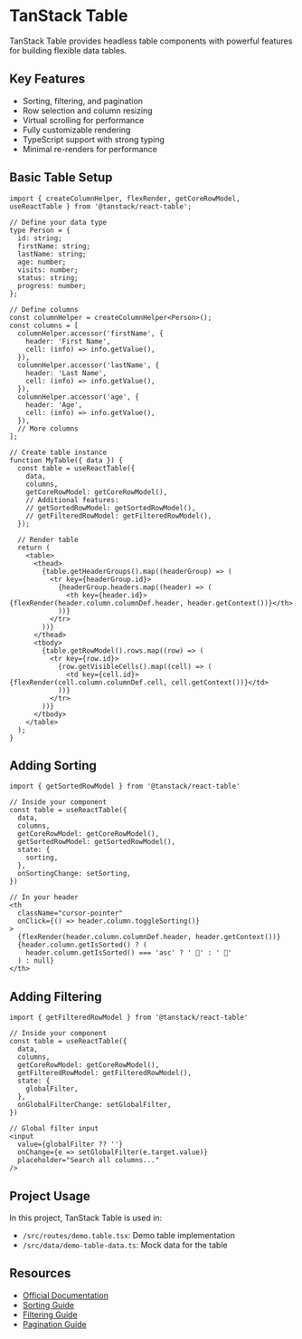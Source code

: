 # TanStack Table

TanStack Table provides headless table components with powerful features for building flexible data tables.

## Key Features

- Sorting, filtering, and pagination
- Row selection and column resizing
- Virtual scrolling for performance
- Fully customizable rendering
- TypeScript support with strong typing
- Minimal re-renders for performance

## Basic Table Setup

```tsx
import { createColumnHelper, flexRender, getCoreRowModel, useReactTable } from '@tanstack/react-table';

// Define your data type
type Person = {
  id: string;
  firstName: string;
  lastName: string;
  age: number;
  visits: number;
  status: string;
  progress: number;
};

// Define columns
const columnHelper = createColumnHelper<Person>();
const columns = [
  columnHelper.accessor('firstName', {
    header: 'First Name',
    cell: (info) => info.getValue(),
  }),
  columnHelper.accessor('lastName', {
    header: 'Last Name',
    cell: (info) => info.getValue(),
  }),
  columnHelper.accessor('age', {
    header: 'Age',
    cell: (info) => info.getValue(),
  }),
  // More columns
];

// Create table instance
function MyTable({ data }) {
  const table = useReactTable({
    data,
    columns,
    getCoreRowModel: getCoreRowModel(),
    // Additional features:
    // getSortedRowModel: getSortedRowModel(),
    // getFilteredRowModel: getFilteredRowModel(),
  });

  // Render table
  return (
    <table>
      <thead>
        {table.getHeaderGroups().map((headerGroup) => (
          <tr key={headerGroup.id}>
            {headerGroup.headers.map((header) => (
              <th key={header.id}>{flexRender(header.column.columnDef.header, header.getContext())}</th>
            ))}
          </tr>
        ))}
      </thead>
      <tbody>
        {table.getRowModel().rows.map((row) => (
          <tr key={row.id}>
            {row.getVisibleCells().map((cell) => (
              <td key={cell.id}>{flexRender(cell.column.columnDef.cell, cell.getContext())}</td>
            ))}
          </tr>
        ))}
      </tbody>
    </table>
  );
}
```

## Adding Sorting

```tsx
import { getSortedRowModel } from '@tanstack/react-table'

// Inside your component
const table = useReactTable({
  data,
  columns,
  getCoreRowModel: getCoreRowModel(),
  getSortedRowModel: getSortedRowModel(),
  state: {
    sorting,
  },
  onSortingChange: setSorting,
})

// In your header
<th
  className="cursor-pointer"
  onClick={() => header.column.toggleSorting()}
>
  {flexRender(header.column.columnDef.header, header.getContext())}
  {header.column.getIsSorted() ? (
    header.column.getIsSorted() === 'asc' ? ' 🔼' : ' 🔽'
  ) : null}
</th>
```

## Adding Filtering

```tsx
import { getFilteredRowModel } from '@tanstack/react-table'

// Inside your component
const table = useReactTable({
  data,
  columns,
  getCoreRowModel: getCoreRowModel(),
  getFilteredRowModel: getFilteredRowModel(),
  state: {
    globalFilter,
  },
  onGlobalFilterChange: setGlobalFilter,
})

// Global filter input
<input
  value={globalFilter ?? ''}
  onChange={e => setGlobalFilter(e.target.value)}
  placeholder="Search all columns..."
/>
```

## Project Usage

In this project, TanStack Table is used in:

- `/src/routes/demo.table.tsx`: Demo table implementation
- `/src/data/demo-table-data.ts`: Mock data for the table

## Resources

- [Official Documentation](https://tanstack.com/table/latest/docs/framework/react/overview)
- [Sorting Guide](https://tanstack.com/table/latest/docs/guide/sorting)
- [Filtering Guide](https://tanstack.com/table/latest/docs/guide/filtering)
- [Pagination Guide](https://tanstack.com/table/latest/docs/guide/pagination)
